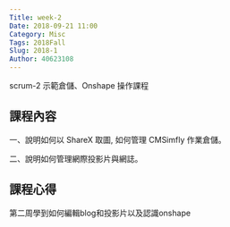 ```yaml
---
Title: week-2
Date: 2018-09-21 11:00
Category: Misc
Tags: 2018Fall
Slug: 2018-1
Author: 40623108
---
```


scrum-2 示範倉儲、Onshape 操作課程

<!-- PELICAN_END_SUMMARY -->

課程內容
----

一、說明如何以 ShareX 取圖, 如何管理 CMSimfly 作業倉儲。

二、說明如何管理網際投影片與網誌。

課程心得
----
第二周學到如何編輯blog和投影片以及認識onshape




